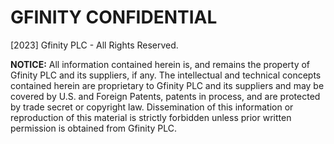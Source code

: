 # GFINITY CONFIDENTIAL

[2023] Gfinity PLC - All Rights Reserved.

**NOTICE:**  All information contained herein is, and remains the property of Gfinity PLC and its suppliers, if any.  The intellectual and technical concepts contained herein are proprietary to Gfinity PLC and its suppliers and may be covered by U.S. and Foreign Patents, patents in process, and are protected by trade secret or copyright law. Dissemination of this information or reproduction of this material is strictly forbidden unless prior written permission is obtained from Gfinity PLC.